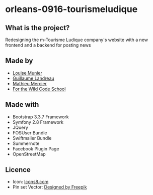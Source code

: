 # orleans-0916-tourismeludique

What is the project?
-----------

Redesigning the m-Tourisme Ludique company's website with a new frontend
and a backend for posting news

Made by
-------

- <a href="https://github.com/louisemunier">Louise Munier</a>
- <a href="https://github.com/Gy0m">Guillaume Landreau</a>
- <a href="https://github.com/MathieuM1">Mathieu Mercier</a>
- <a href="https://github.com/WildCodeSchool">For the Wild Code School</a>

Made with
---------

- Bootstrap 3.3.7 Framework
- Symfony 2.8 Framework
- JQuery
- FOSUser Bundle
- Swiftmailer Bundle
- Summernote
- Facebook Plugin Page
- OpenStreetMap


Licence
-------

- Icon: <a href="https://icons8.com">Icons8.com</a>
- Pin set Vector: <a href="http://www.freepik.com/free-vector/geolocation-map-pin-set_714012.htm">Designed by Freepik</a>
